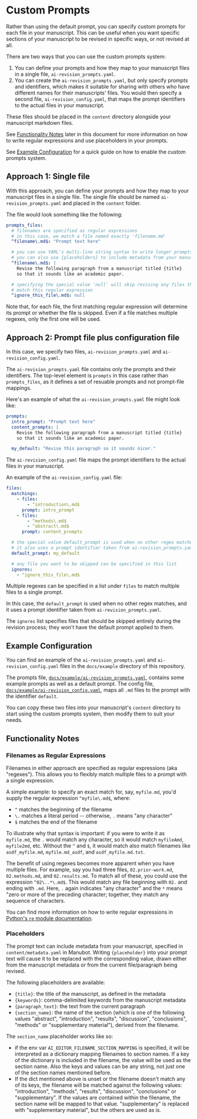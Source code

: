 # Custom Prompts

Rather than using the default prompt, you can specify custom prompts for each file in your manuscript.
This can be useful when you want specific sections of your manuscript to be revised in specific ways, or not revised at all.

There are two ways that you can use the custom prompts system:
1. You can define your prompts and how they map to your manuscript files in a single file, `ai-revision_prompts.yaml`.
2. You can create the `ai-revision_prompts.yaml`, but only specify prompts and identifiers, which makes it suitable for sharing with others who have different names for their manuscripts' files.
You would then specify a second file, `ai-revision_config.yaml`, that maps the prompt identifiers to the actual files in your manuscript.

These files should be placed in the `content` directory alongside your manuscript markdown files.

See [Functionality Notes](#functionality-notes) later in this document for more information on how to write regular expressions and use placeholders in your prompts.

See [Example Configuration](#example-configuration) for a quick guide on how to enable the custom prompts system.

## Approach 1: Single file

With this approach, you can define your prompts and how they map to your manuscript files in a single file.
The single file should be named `ai-revision_prompts.yaml` and placed in the `content` folder.

The file would look something like the following:

```yaml
prompts_files:
  # filenames are specified as regular expressions
  # in this case, we match a file named exactly 'filename.md'
  ^filename\.md$: "Prompt text here"

  # you can use YAML's multi-line string syntax to write longer prompts
  # you can also use {placeholders} to include metadata from your manuscript
  ^filename\.md$: |
    Revise the following paragraph from a manuscript titled {title}
    so that it sounds like an academic paper.

  # specifying the special value 'null' will skip revising any files that
  # match this regular expression
  ^ignore_this_file\.md$: null
```

Note that, for each file, the first matching regular expression will determine its prompt or whether the file is skipped.
Even if a file matches multiple regexes, only the first one will be used.


## Approach 2: Prompt file plus configuration file

In this case, we specify two files, `ai-revision_prompts.yaml` and `ai-revision_config.yaml`.

The `ai-revision_prompts.yaml` file contains only the prompts and their identifiers.
The top-level element is `prompts` in this case rather than `prompts_files`, as it defines a set of resuable prompts and not prompt-file mappings.

Here's an example of what the `ai-revision_prompts.yaml` file might look like:
```yaml
prompts:
  intro_prompt: "Prompt text here"
  content_prompts: |
    Revise the following paragraph from a manuscript titled {title}
    so that it sounds like an academic paper.

  my_default: "Revise this paragraph so it sounds nicer."
```

The `ai-revision_config.yaml` file maps the prompt identifiers to the actual files in your manuscript.

An example of the `ai-revision_config.yaml` file:
```yaml
files:
  matchings:
    - files:
        - ^introduction\.md$
      prompt: intro_prompt
    - files:
        - ^methods\.md$
        - ^abstract\.md$
      prompt: content_prompts

  # the special value default_prompt is used when no other regex matches
  # it also uses a prompt identifier taken from ai-revision_prompts.yaml
  default_prompt: my_default

  # any file you want to be skipped can be specified in this list
  ignores:
    - ^ignore_this_file\.md$
```

Multiple regexes can be specified in a list under `files` to match multiple files to a single prompt.

In this case, the `default_prompt` is used when no other regex matches, and it uses a prompt identifier taken from `ai-revision_prompts.yaml`.

The `ignores` list specifies files that should be skipped entirely during the revision process; they won't have the default prompt applied to them.

## Example Configuration

You can find an example of the `ai-revision_prompts.yaml` and `ai-revision_config.yaml` files in the `docs/example` directory of this repository.

The prompts file, [`docs/example/ai-revision_prompts.yaml`](docs/example/ai-revision_prompts.yaml), contains some example prompts as well as a default prompt.
The config file, [`docs/example/ai-revision_config.yaml`](docs/example/ai-revision_config.yaml), maps all `.md` files to the prompt with the identifier `default`.

You can copy these two files into your manuscript's `content` directory to start using the custom prompts system, then modify them to suit your needs.

## Functionality Notes

### Filenames as Regular Expressions

Filenames in either approach are specified as regular expressions (aka "regexes").
This allows you to flexibly match multiple files to a prompt with a single expression.

A simple example: to specify an exact match for, say, `myfile.md`, you'd supply the regular expression `^myfile\.md$`, where:
- `^` matches the beginning of the filename
- `\.` matches a literal period -- otherwise, `.` means "any character"
- `$` matches the end of the filename

To illustrate why that syntax is important: if you were to write it as `myfile.md`, the `.` would match any character, so it would match `myfileAmd`, `myfile2md`, etc.
Without the `^` and `$`, it would match also match filenames like `asdf_myfile.md`, `myfile.md_asdf`, and `asdf_myfile.md.txt`.

The benefit of using regexes becomes more apparent when you have multiple files.
For example, say you had three files, `02.prior-work.md`, `02.methods.md`, and `02.results.md`. To match all of these, you could use the expression `^02\..*\.md$`.
This would match any file beginning with `02.` and ending with `.md`.
Here, `.` again indicates "any character" and the `*` means "zero or more of the preceding character; together, they match any sequence of characters.

You can find more information on how to write regular expressions in [Python's `re` module documentation](https://docs.python.org/3/library/re.html#regular-expression-syntax).


### Placeholders

The prompt text can include metadata from your manuscript, specified in `content/metadata.yaml` in Manubot. Writing
`{placeholder}` into your prompt text will cause it to be replaced with the corresponding value, drawn either
from the manuscript metadata or from the current file/paragraph being revised.

The following placeholders are available:
- `{title}`: the title of the manuscript, as defined in the metadata
- `{keywords}`: comma-delimited keywords from the manuscript metadata
- `{paragraph_text}`: the text from the current paragraph
- `{section_name}`: the name of the section (which is one of the following values "abstract",  "introduction", "results", "discussion", "conclusions", "methods" or "supplementary material"), derived from the filename.

The `section_name` placeholder works like so:
- if the env var `AI_EDITOR_FILENAME_SECTION_MAPPING` is specified, it will be interpreted as a dictionary mapping filenames to section names.
If a key of the dictionary is included in the filename, the value will be used as the section name.
Also the keys and values can be any string, not just one of the section names mentioned before.
- If the dict mentioned above is unset or the filename doesn't match any of its keys, the filename will be matched against the following values: "introduction", "methods", "results", "discussion", "conclusions" or "supplementary".
If the values are contained within the filename, the section name will be mapped to that value. "supplementary" is replaced with "supplementary material", but the others are used as is.
